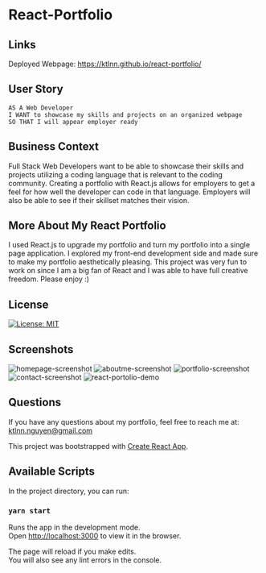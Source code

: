 # React-Portfolio

## Links
Deployed Webpage: https://ktlnn.github.io/react-portfolio/

## User Story
```
AS A Web Developer
I WANT to showcase my skills and projects on an organized webpage
SO THAT I will appear employer ready
```

## Business Context
Full Stack Web Developers want to be able to showcase their skills and projects utilizing a coding language that is relevant to the coding community. Creating a portfolio with React.js allows for employers to get a feel for how well the developer can code in that language. Employers will also be able to see if their skillset matches their vision. 

## More About My React Portfolio
I used React.js to upgrade my portfolio and turn my portfolio into a single page application. I explored my front-end development side and made sure to make my portfolio aesthetically pleasing. This project was very fun to work on since I am a big fan of React and I was able to have full creative freedom. Please enjoy :) 

## License
[![License: MIT](https://img.shields.io/badge/License-MIT-yellow.svg)](https://opensource.org/licenses/MIT)

## Screenshots
![homepage-screenshot](/assets/images/homepage-screenshot.png)
![aboutme-screenshot](/assets/images/aboutme-screenshot.png)
![portfolio-screenshot](/assets/images/portfolio-screenshot.png)
![contact-screenshot](/assets/images/contact-screenshot.png)
![react-portolio-demo](/assets/images/react-portfolio-demo.gif)


## Questions
If you have any questions about my portfolio, feel free to reach me at: ktlnn.nguyen@gmail.com


This project was bootstrapped with [Create React App](https://github.com/facebook/create-react-app).

## Available Scripts

In the project directory, you can run:

### `yarn start`

Runs the app in the development mode.<br />
Open [http://localhost:3000](http://localhost:3000) to view it in the browser.

The page will reload if you make edits.<br />
You will also see any lint errors in the console.

